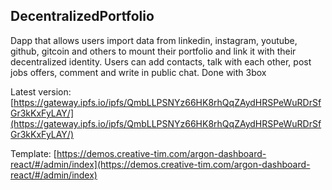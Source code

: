 ## DecentralizedPortfolio

  Dapp that allows users import data from linkedin, instagram, youtube, github, gitcoin and others to mount their portfolio and link it with their decentralized identity. Users can add contacts, talk with each other, post jobs offers, comment and write in public chat. Done with 3box

  Latest version: [https://gateway.ipfs.io/ipfs/QmbLLPSNYz66HK8rhQqZAydHRSPeWuRDrSfGr3kKxFyLAY/](https://gateway.ipfs.io/ipfs/QmbLLPSNYz66HK8rhQqZAydHRSPeWuRDrSfGr3kKxFyLAY/)

  Template: [https://demos.creative-tim.com/argon-dashboard-react/#/admin/index](https://demos.creative-tim.com/argon-dashboard-react/#/admin/index)
